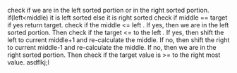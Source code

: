 check if we are in the left sorted portion or in the right sorted portion.
if(left<middle) it is left sorted
else it is right sorted
​
check if middle == target
if yes return target.
check if the middle <= left .
If yes, then we are in the left sorted portion.
Then check if the target <= to the left .
If yes, then shift the left to current middle+1 and re-calculate the middle.
If no, then shift the right to current middle-1 and re-calculate the middle.
If no, then we are in the right sorted portion.
Then check if the target value is >= to the right most value.
asdflkj;l
